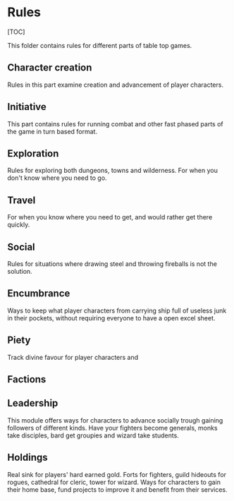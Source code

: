 # Rules

[TOC]

This folder contains rules for different parts of table top games.

## Character creation

Rules in this part examine creation and advancement of player characters.

## Initiative

This part contains rules for running combat and other fast phased parts of the
game in turn based format.

## Exploration

Rules for exploring both dungeons, towns and wilderness. For when you don't
know where you need to go.

## Travel

For when you know where you need to get, and would rather get there quickly.

## Social

Rules for situations where drawing steel and throwing fireballs is not the
solution.

## Encumbrance

Ways to keep what player characters from carrying ship full of useless junk in
their pockets, without requiring everyone to have a open excel sheet.

## Piety

Track divine favour for player characters and 

## Factions

## Leadership

This module offers ways for characters to advance socially trough gaining
followers of different kinds. Have your fighters become generals, monks take
disciples, bard get groupies and wizard take students.

## Holdings

Real sink for players' hard earned gold. Forts for fighters, guild hideouts for
rogues, cathedral for cleric, tower for wizard. Ways for characters to gain
their home base, fund projects to improve it and benefit from their services.


